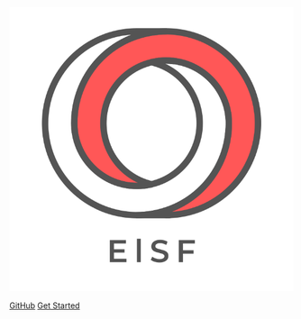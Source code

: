 <!-- _coverpage.md -->

![logo](_media/ElSF-gray.svg)

[GitHub](https://github.com/roblesterjr04/EloquentSalesForce)
[Get Started](#eloquent-sales-force)
